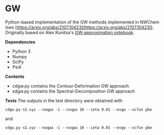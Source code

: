 # GW

Python-based implementation of the GW methods implemented in NWChem (see [https://arxiv.org/abs/2107.10423](https://arxiv.org/abs/2107.10423)). Originally based on Alex Kunitsa's [GW-approximation notebook](https://github.com/aakunitsa/GW-approximation).

**Dependencies**
- Python 3
- Numpy
- SciPy
- Psi4 

**Contents**
- cdgw.py contains the Contour-Deformation GW approach
- sdgw.py contains the Spectral-Decomposition GW approach

**Tests**
The outputs in the test directory were obtained with
```
cdgw.py n2.xyz --noqpa -1 --nvqpa 10 --ieta 0.01 --evgw --xcfun pbe
```
and
```
sdgw.py n2.xyz --noqpa -1 --nvqpa 10 --ieta 0.01 --evgw --xcfun pbe
```
